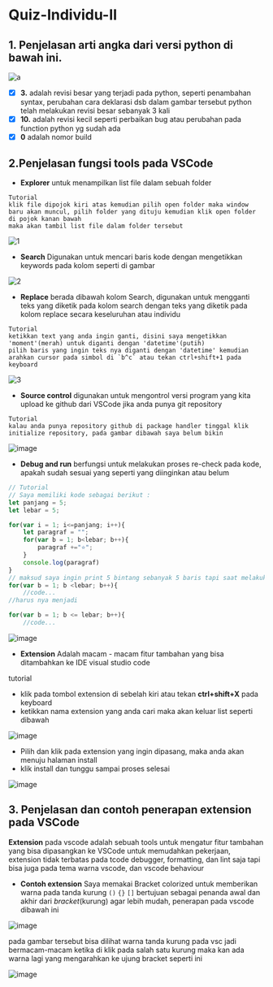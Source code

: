 # Quiz-Individu-II
## 1. Penjelasan arti angka dari versi python di bawah ini.
![a](https://user-images.githubusercontent.com/92983457/138550932-7bf92031-635b-408a-9985-a94df02b722d.png)

- [x] **3.** adalah revisi besar yang terjadi pada python, seperti penambahan syntax, perubahan cara deklarasi dsb dalam gambar tersebut python telah melakukan revisi besar sebanyak 3 kali
- [x] **10.** adalah revisi kecil seperti perbaikan bug atau perubahan pada function python yg sudah ada
- [x] **0** adalah nomor build 

## 2.Penjelasan fungsi tools pada VSCode
* **Explorer**
untuk menampilkan list file dalam sebuah folder
```
Tutorial
klik file dipojok kiri atas kemudian pilih open folder maka window baru akan muncul, pilih folder yang dituju kemudian klik open folder di pojok kanan bawah
maka akan tambil list file dalam folder tersebut
```
![1](https://user-images.githubusercontent.com/93004722/138714398-e718a0cc-cee5-4dc7-9d8c-8fbccbf2d250.PNG)

* **Search**
Digunakan untuk mencari baris kode dengan mengetikkan keywords pada kolom seperti di gambar

![2](https://user-images.githubusercontent.com/93004722/138714757-4e0b6b5b-46b8-4ab9-acd7-b96cff10b54d.PNG)

* **Replace**
berada dibawah kolom Search, digunakan untuk mengganti teks yang diketik pada kolom search dengan teks yang diketik pada kolom replace
 secara keseluruhan atau individu
 ```
 Tutorial
 ketikkan text yang anda ingin ganti, disini saya mengetikkan 'moment'(merah) untuk diganti dengan 'datetime'(putih)
 pilih baris yang ingin teks nya diganti dengan 'datetime' kemudian arahkan cursor pada simbol di `b^c` atau tekan ctrl+shift+1 pada keyboard
 ```
 ![3](https://user-images.githubusercontent.com/93004722/138715065-45f679de-9e3a-4ee6-b06e-33d3e0377b6d.PNG)
 
 * **Source control**
 digunakan untuk mengontrol versi program yang kita upload ke github dari VSCode jika anda punya git repository
 ```
 Tutorial
 kalau anda punya repository github di package handler tinggal klik initialize repository, pada gambar dibawah saya belum bikin
 ```
 ![image](https://user-images.githubusercontent.com/92983457/138576550-219c7de8-39d2-4c87-a236-e7a37971dbad.png)

* **Debug and run**
berfungsi untuk melakukan proses re-check pada kode, apakah sudah sesuai yang seperti yang diinginkan atau belum
```js
// Tutorial 
// Saya memiliki kode sebagai berikut :
let panjang = 5;
let lebar = 5;

for(var i = 1; i<=panjang; i++){
    let paragraf = "";
    for(var b = 1; b<lebar; b++){
        paragraf +="⭐";
    }
    console.log(paragraf)
}
// maksud saya ingin print 5 bintang sebanyak 5 baris tapi saat melakukan debug yang keluar hanya 4 bintang 5 baris saja, maka diketahui salahnya ada di bagian loop yang kedua
for(var b = 1; b <lebar; b++){
    //code...
//harus nya menjadi

for(var b = 1; b <= lebar; b++){
    //code...
```    
![image](https://user-images.githubusercontent.com/92983457/138577146-1c9eb8a0-4786-4429-afb2-32a553f4317d.png)

* **Extension**
Adalah macam - macam fitur tambahan yang bisa ditambahkan ke IDE visual studio code

tutorial
* klik pada tombol extension di sebelah kiri atau tekan **ctrl+shift+X** pada keyboard
* ketikkan nama extension yang anda cari maka akan keluar list seperti dibawah 

![image](https://user-images.githubusercontent.com/92983457/138580363-bfcb1e4e-14fc-4739-bb5b-fa87c593cde4.png)

* Pilih  dan klik pada extension yang ingin dipasang, maka anda akan menuju halaman install
* klik install dan tunggu sampai proses selesai 

![image](https://user-images.githubusercontent.com/92983457/138580475-8e25cfd8-db84-4862-bf56-8dc58562cabf.png)

## 3. Penjelasan dan contoh penerapan extension pada VSCode
**Extension** pada vscode adalah sebuah tools untuk mengatur fitur tambahan yang bisa dipasangkan ke VSCode untuk memudahkan pekerjaan, extension tidak terbatas pada tcode debugger, formatting, dan lint saja tapi bisa juga pada tema warna vscode, dan vscode behaviour

* **Contoh extension**
Saya memakai Bracket colorized untuk memberikan warna pada tanda kurung `()` `{}` `[]` bertujuan sebagai penanda awal dan akhir dari _bracket_(kurung) agar lebih mudah,
penerapan pada vscode dibawah ini 

![image](https://user-images.githubusercontent.com/92983457/138580096-572f83f4-fc85-4b88-bc33-bd0632911955.png)

pada gambar tersebut bisa dilihat warna tanda kurung pada vsc jadi bermacam-macam ketika di klik pada salah satu kurung maka kan ada warna lagi yang mengarahkan ke ujung bracket seperti ini 

![image](https://user-images.githubusercontent.com/92983457/138580161-4c61b19a-d364-43af-86dd-90b74b23f1e1.png)


